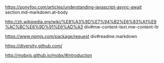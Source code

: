 https://ponyfoo.com/articles/understanding-javascript-async-await
section.md-markdown.at-body

http://zh.wikipedia.org/wiki/%E8%A3%9D%E7%94%B2%E6%83%A1%E9%AC%BC%E6%9D%91%E6%AD%A3
div#mw-content-text.mw-content-ltr

https://www.npmjs.com/package/request
div#readme.markdown

https://diversity.github.com/

http://mobxjs.github.io/mobx/#introduction
